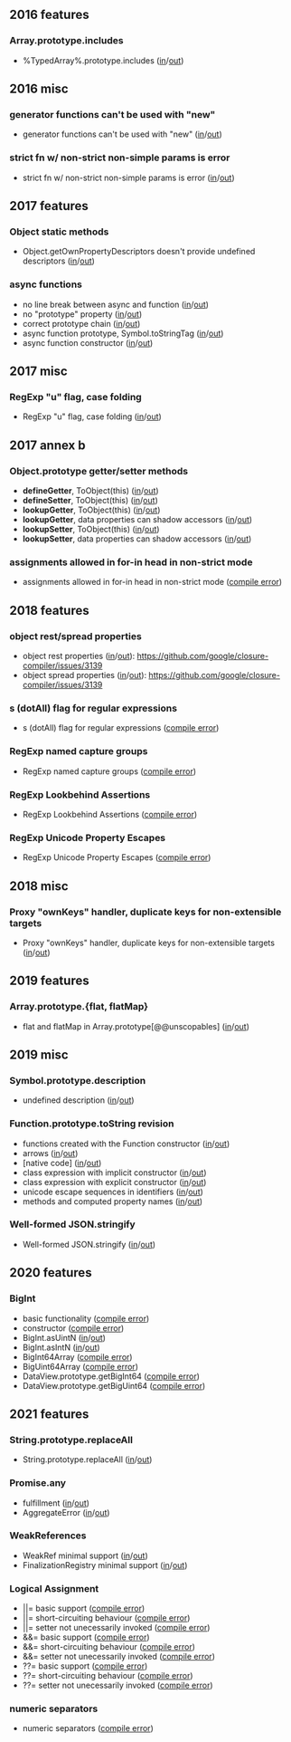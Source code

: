 
## 2016 features

### Array.prototype.includes
- %TypedArray%.prototype.includes ([in](https://github.com/teppeis/closure-compiler-es6-compat-table/blob/master/es2016plus/v20200927/2016_features/Array.prototype.includes/%25TypedArray%25.prototype.includes/in.js)/[out](https://github.com/teppeis/closure-compiler-es6-compat-table/blob/master/es2016plus/v20200927/2016_features/Array.prototype.includes/%25TypedArray%25.prototype.includes/out.js))

## 2016 misc

### generator functions can't be used with "new"
- generator functions can't be used with "new" ([in](https://github.com/teppeis/closure-compiler-es6-compat-table/blob/master/es2016plus/v20200927/2016_misc/generator_functions_cant_be_used_with_new/in.js)/[out](https://github.com/teppeis/closure-compiler-es6-compat-table/blob/master/es2016plus/v20200927/2016_misc/generator_functions_cant_be_used_with_new/out.js))

### strict fn w/ non-strict non-simple params is error
- strict fn w/ non-strict non-simple params is error ([in](https://github.com/teppeis/closure-compiler-es6-compat-table/blob/master/es2016plus/v20200927/2016_misc/strict_fn_w__non-strict_non-simple_params_is_error/in.js)/[out](https://github.com/teppeis/closure-compiler-es6-compat-table/blob/master/es2016plus/v20200927/2016_misc/strict_fn_w__non-strict_non-simple_params_is_error/out.js))

## 2017 features

### Object static methods
- Object.getOwnPropertyDescriptors doesn't provide undefined descriptors ([in](https://github.com/teppeis/closure-compiler-es6-compat-table/blob/master/es2016plus/v20200927/2017_features/Object_static_methods/Object.getOwnPropertyDescriptors_doesnt_provide_undefined_descriptors/in.js)/[out](https://github.com/teppeis/closure-compiler-es6-compat-table/blob/master/es2016plus/v20200927/2017_features/Object_static_methods/Object.getOwnPropertyDescriptors_doesnt_provide_undefined_descriptors/out.js))

### async functions
- no line break between async and function ([in](https://github.com/teppeis/closure-compiler-es6-compat-table/blob/master/es2016plus/v20200927/2017_features/async_functions/no_line_break_between_async_and_function/in.js)/[out](https://github.com/teppeis/closure-compiler-es6-compat-table/blob/master/es2016plus/v20200927/2017_features/async_functions/no_line_break_between_async_and_function/out.js))
- no "prototype" property ([in](https://github.com/teppeis/closure-compiler-es6-compat-table/blob/master/es2016plus/v20200927/2017_features/async_functions/no_prototype_property/in.js)/[out](https://github.com/teppeis/closure-compiler-es6-compat-table/blob/master/es2016plus/v20200927/2017_features/async_functions/no_prototype_property/out.js))
- correct prototype chain ([in](https://github.com/teppeis/closure-compiler-es6-compat-table/blob/master/es2016plus/v20200927/2017_features/async_functions/correct_prototype_chain/in.js)/[out](https://github.com/teppeis/closure-compiler-es6-compat-table/blob/master/es2016plus/v20200927/2017_features/async_functions/correct_prototype_chain/out.js))
- async function prototype, Symbol.toStringTag ([in](https://github.com/teppeis/closure-compiler-es6-compat-table/blob/master/es2016plus/v20200927/2017_features/async_functions/async_function_prototype%2C_Symbol.toStringTag/in.js)/[out](https://github.com/teppeis/closure-compiler-es6-compat-table/blob/master/es2016plus/v20200927/2017_features/async_functions/async_function_prototype%2C_Symbol.toStringTag/out.js))
- async function constructor ([in](https://github.com/teppeis/closure-compiler-es6-compat-table/blob/master/es2016plus/v20200927/2017_features/async_functions/async_function_constructor/in.js)/[out](https://github.com/teppeis/closure-compiler-es6-compat-table/blob/master/es2016plus/v20200927/2017_features/async_functions/async_function_constructor/out.js))

## 2017 misc

### RegExp "u" flag, case folding
- RegExp "u" flag, case folding ([in](https://github.com/teppeis/closure-compiler-es6-compat-table/blob/master/es2016plus/v20200927/2017_misc/RegExp_u_flag%2C_case_folding/in.js)/[out](https://github.com/teppeis/closure-compiler-es6-compat-table/blob/master/es2016plus/v20200927/2017_misc/RegExp_u_flag%2C_case_folding/out.js))

## 2017 annex b

### Object.prototype getter/setter methods
- __defineGetter__, ToObject(this) ([in](https://github.com/teppeis/closure-compiler-es6-compat-table/blob/master/es2016plus/v20200927/2017_annex_b/Object.prototype_getter_setter_methods/__defineGetter__%2C_ToObject_this_/in.js)/[out](https://github.com/teppeis/closure-compiler-es6-compat-table/blob/master/es2016plus/v20200927/2017_annex_b/Object.prototype_getter_setter_methods/__defineGetter__%2C_ToObject_this_/out.js))
- __defineSetter__, ToObject(this) ([in](https://github.com/teppeis/closure-compiler-es6-compat-table/blob/master/es2016plus/v20200927/2017_annex_b/Object.prototype_getter_setter_methods/__defineSetter__%2C_ToObject_this_/in.js)/[out](https://github.com/teppeis/closure-compiler-es6-compat-table/blob/master/es2016plus/v20200927/2017_annex_b/Object.prototype_getter_setter_methods/__defineSetter__%2C_ToObject_this_/out.js))
- __lookupGetter__, ToObject(this) ([in](https://github.com/teppeis/closure-compiler-es6-compat-table/blob/master/es2016plus/v20200927/2017_annex_b/Object.prototype_getter_setter_methods/__lookupGetter__%2C_ToObject_this_/in.js)/[out](https://github.com/teppeis/closure-compiler-es6-compat-table/blob/master/es2016plus/v20200927/2017_annex_b/Object.prototype_getter_setter_methods/__lookupGetter__%2C_ToObject_this_/out.js))
- __lookupGetter__, data properties can shadow accessors ([in](https://github.com/teppeis/closure-compiler-es6-compat-table/blob/master/es2016plus/v20200927/2017_annex_b/Object.prototype_getter_setter_methods/__lookupGetter__%2C_data_properties_can_shadow_accessors/in.js)/[out](https://github.com/teppeis/closure-compiler-es6-compat-table/blob/master/es2016plus/v20200927/2017_annex_b/Object.prototype_getter_setter_methods/__lookupGetter__%2C_data_properties_can_shadow_accessors/out.js))
- __lookupSetter__, ToObject(this) ([in](https://github.com/teppeis/closure-compiler-es6-compat-table/blob/master/es2016plus/v20200927/2017_annex_b/Object.prototype_getter_setter_methods/__lookupSetter__%2C_ToObject_this_/in.js)/[out](https://github.com/teppeis/closure-compiler-es6-compat-table/blob/master/es2016plus/v20200927/2017_annex_b/Object.prototype_getter_setter_methods/__lookupSetter__%2C_ToObject_this_/out.js))
- __lookupSetter__, data properties can shadow accessors ([in](https://github.com/teppeis/closure-compiler-es6-compat-table/blob/master/es2016plus/v20200927/2017_annex_b/Object.prototype_getter_setter_methods/__lookupSetter__%2C_data_properties_can_shadow_accessors/in.js)/[out](https://github.com/teppeis/closure-compiler-es6-compat-table/blob/master/es2016plus/v20200927/2017_annex_b/Object.prototype_getter_setter_methods/__lookupSetter__%2C_data_properties_can_shadow_accessors/out.js))

### assignments allowed in for-in head in non-strict mode
- assignments allowed in for-in head in non-strict mode ([compile error](https://github.com/teppeis/closure-compiler-es6-compat-table/blob/master/es2016plus/v20200927/2017_annex_b/assignments_allowed_in_for-in_head_in_non-strict_mode/error.txt))

## 2018 features

### object rest/spread properties
- object rest properties ([in](https://github.com/teppeis/closure-compiler-es6-compat-table/blob/master/es2016plus/v20200927/2018_features/object_rest_spread_properties/object_rest_properties/in.js)/[out](https://github.com/teppeis/closure-compiler-es6-compat-table/blob/master/es2016plus/v20200927/2018_features/object_rest_spread_properties/object_rest_properties/out.js)): https://github.com/google/closure-compiler/issues/3139
- object spread properties ([in](https://github.com/teppeis/closure-compiler-es6-compat-table/blob/master/es2016plus/v20200927/2018_features/object_rest_spread_properties/object_spread_properties/in.js)/[out](https://github.com/teppeis/closure-compiler-es6-compat-table/blob/master/es2016plus/v20200927/2018_features/object_rest_spread_properties/object_spread_properties/out.js)): https://github.com/google/closure-compiler/issues/3139

### s (dotAll) flag for regular expressions
- s (dotAll) flag for regular expressions ([compile error](https://github.com/teppeis/closure-compiler-es6-compat-table/blob/master/es2016plus/v20200927/2018_features/s__dotAll__flag_for_regular_expressions/error.txt))

### RegExp named capture groups
- RegExp named capture groups ([compile error](https://github.com/teppeis/closure-compiler-es6-compat-table/blob/master/es2016plus/v20200927/2018_features/RegExp_named_capture_groups/error.txt))

### RegExp Lookbehind Assertions
- RegExp Lookbehind Assertions ([compile error](https://github.com/teppeis/closure-compiler-es6-compat-table/blob/master/es2016plus/v20200927/2018_features/RegExp_Lookbehind_Assertions/error.txt))

### RegExp Unicode Property Escapes
- RegExp Unicode Property Escapes ([compile error](https://github.com/teppeis/closure-compiler-es6-compat-table/blob/master/es2016plus/v20200927/2018_features/RegExp_Unicode_Property_Escapes/error.txt))

## 2018 misc

### Proxy "ownKeys" handler, duplicate keys for non-extensible targets
- Proxy "ownKeys" handler, duplicate keys for non-extensible targets ([in](https://github.com/teppeis/closure-compiler-es6-compat-table/blob/master/es2016plus/v20200927/2018_misc/Proxy_ownKeys_handler%2C_duplicate_keys_for_non-extensible_targets/in.js)/[out](https://github.com/teppeis/closure-compiler-es6-compat-table/blob/master/es2016plus/v20200927/2018_misc/Proxy_ownKeys_handler%2C_duplicate_keys_for_non-extensible_targets/out.js))

## 2019 features

### Array.prototype.{flat, flatMap}
- flat and flatMap in Array.prototype[@@unscopables] ([in](https://github.com/teppeis/closure-compiler-es6-compat-table/blob/master/es2016plus/v20200927/2019_features/Array.prototype._flat%2C_flatMap_/flat_and_flatMap_in_Array.prototype___unscopables_/in.js)/[out](https://github.com/teppeis/closure-compiler-es6-compat-table/blob/master/es2016plus/v20200927/2019_features/Array.prototype._flat%2C_flatMap_/flat_and_flatMap_in_Array.prototype___unscopables_/out.js))

## 2019 misc

### Symbol.prototype.description
- undefined description ([in](https://github.com/teppeis/closure-compiler-es6-compat-table/blob/master/es2016plus/v20200927/2019_misc/Symbol.prototype.description/undefined_description/in.js)/[out](https://github.com/teppeis/closure-compiler-es6-compat-table/blob/master/es2016plus/v20200927/2019_misc/Symbol.prototype.description/undefined_description/out.js))

### Function.prototype.toString revision
- functions created with the Function constructor ([in](https://github.com/teppeis/closure-compiler-es6-compat-table/blob/master/es2016plus/v20200927/2019_misc/Function.prototype.toString_revision/functions_created_with_the_Function_constructor/in.js)/[out](https://github.com/teppeis/closure-compiler-es6-compat-table/blob/master/es2016plus/v20200927/2019_misc/Function.prototype.toString_revision/functions_created_with_the_Function_constructor/out.js))
- arrows ([in](https://github.com/teppeis/closure-compiler-es6-compat-table/blob/master/es2016plus/v20200927/2019_misc/Function.prototype.toString_revision/arrows/in.js)/[out](https://github.com/teppeis/closure-compiler-es6-compat-table/blob/master/es2016plus/v20200927/2019_misc/Function.prototype.toString_revision/arrows/out.js))
- [native code] ([in](https://github.com/teppeis/closure-compiler-es6-compat-table/blob/master/es2016plus/v20200927/2019_misc/Function.prototype.toString_revision/_native_code_/in.js)/[out](https://github.com/teppeis/closure-compiler-es6-compat-table/blob/master/es2016plus/v20200927/2019_misc/Function.prototype.toString_revision/_native_code_/out.js))
- class expression with implicit constructor ([in](https://github.com/teppeis/closure-compiler-es6-compat-table/blob/master/es2016plus/v20200927/2019_misc/Function.prototype.toString_revision/class_expression_with_implicit_constructor/in.js)/[out](https://github.com/teppeis/closure-compiler-es6-compat-table/blob/master/es2016plus/v20200927/2019_misc/Function.prototype.toString_revision/class_expression_with_implicit_constructor/out.js))
- class expression with explicit constructor ([in](https://github.com/teppeis/closure-compiler-es6-compat-table/blob/master/es2016plus/v20200927/2019_misc/Function.prototype.toString_revision/class_expression_with_explicit_constructor/in.js)/[out](https://github.com/teppeis/closure-compiler-es6-compat-table/blob/master/es2016plus/v20200927/2019_misc/Function.prototype.toString_revision/class_expression_with_explicit_constructor/out.js))
- unicode escape sequences in identifiers ([in](https://github.com/teppeis/closure-compiler-es6-compat-table/blob/master/es2016plus/v20200927/2019_misc/Function.prototype.toString_revision/unicode_escape_sequences_in_identifiers/in.js)/[out](https://github.com/teppeis/closure-compiler-es6-compat-table/blob/master/es2016plus/v20200927/2019_misc/Function.prototype.toString_revision/unicode_escape_sequences_in_identifiers/out.js))
- methods and computed property names ([in](https://github.com/teppeis/closure-compiler-es6-compat-table/blob/master/es2016plus/v20200927/2019_misc/Function.prototype.toString_revision/methods_and_computed_property_names/in.js)/[out](https://github.com/teppeis/closure-compiler-es6-compat-table/blob/master/es2016plus/v20200927/2019_misc/Function.prototype.toString_revision/methods_and_computed_property_names/out.js))

### Well-formed JSON.stringify
- Well-formed JSON.stringify ([in](https://github.com/teppeis/closure-compiler-es6-compat-table/blob/master/es2016plus/v20200927/2019_misc/Well-formed_JSON.stringify/in.js)/[out](https://github.com/teppeis/closure-compiler-es6-compat-table/blob/master/es2016plus/v20200927/2019_misc/Well-formed_JSON.stringify/out.js))

## 2020 features

### BigInt
- basic functionality ([compile error](https://github.com/teppeis/closure-compiler-es6-compat-table/blob/master/es2016plus/v20200927/2020_features/BigInt/basic_functionality/error.txt))
- constructor ([compile error](https://github.com/teppeis/closure-compiler-es6-compat-table/blob/master/es2016plus/v20200927/2020_features/BigInt/constructor/error.txt))
- BigInt.asUintN ([in](https://github.com/teppeis/closure-compiler-es6-compat-table/blob/master/es2016plus/v20200927/2020_features/BigInt/BigInt.asUintN/in.js)/[out](https://github.com/teppeis/closure-compiler-es6-compat-table/blob/master/es2016plus/v20200927/2020_features/BigInt/BigInt.asUintN/out.js))
- BigInt.asIntN ([in](https://github.com/teppeis/closure-compiler-es6-compat-table/blob/master/es2016plus/v20200927/2020_features/BigInt/BigInt.asIntN/in.js)/[out](https://github.com/teppeis/closure-compiler-es6-compat-table/blob/master/es2016plus/v20200927/2020_features/BigInt/BigInt.asIntN/out.js))
- BigInt64Array ([compile error](https://github.com/teppeis/closure-compiler-es6-compat-table/blob/master/es2016plus/v20200927/2020_features/BigInt/BigInt64Array/error.txt))
- BigUint64Array ([compile error](https://github.com/teppeis/closure-compiler-es6-compat-table/blob/master/es2016plus/v20200927/2020_features/BigInt/BigUint64Array/error.txt))
- DataView.prototype.getBigInt64 ([compile error](https://github.com/teppeis/closure-compiler-es6-compat-table/blob/master/es2016plus/v20200927/2020_features/BigInt/DataView.prototype.getBigInt64/error.txt))
- DataView.prototype.getBigUint64 ([compile error](https://github.com/teppeis/closure-compiler-es6-compat-table/blob/master/es2016plus/v20200927/2020_features/BigInt/DataView.prototype.getBigUint64/error.txt))

## 2021 features

### String.prototype.replaceAll
- String.prototype.replaceAll ([in](https://github.com/teppeis/closure-compiler-es6-compat-table/blob/master/es2016plus/v20200927/2021_features/String.prototype.replaceAll/in.js)/[out](https://github.com/teppeis/closure-compiler-es6-compat-table/blob/master/es2016plus/v20200927/2021_features/String.prototype.replaceAll/out.js))

### Promise.any
- fulfillment ([in](https://github.com/teppeis/closure-compiler-es6-compat-table/blob/master/es2016plus/v20200927/2021_features/Promise.any/fulfillment/in.js)/[out](https://github.com/teppeis/closure-compiler-es6-compat-table/blob/master/es2016plus/v20200927/2021_features/Promise.any/fulfillment/out.js))
- AggregateError ([in](https://github.com/teppeis/closure-compiler-es6-compat-table/blob/master/es2016plus/v20200927/2021_features/Promise.any/AggregateError/in.js)/[out](https://github.com/teppeis/closure-compiler-es6-compat-table/blob/master/es2016plus/v20200927/2021_features/Promise.any/AggregateError/out.js))

### WeakReferences
- WeakRef minimal support ([in](https://github.com/teppeis/closure-compiler-es6-compat-table/blob/master/es2016plus/v20200927/2021_features/WeakReferences/WeakRef_minimal_support/in.js)/[out](https://github.com/teppeis/closure-compiler-es6-compat-table/blob/master/es2016plus/v20200927/2021_features/WeakReferences/WeakRef_minimal_support/out.js))
- FinalizationRegistry minimal support ([in](https://github.com/teppeis/closure-compiler-es6-compat-table/blob/master/es2016plus/v20200927/2021_features/WeakReferences/FinalizationRegistry_minimal_support/in.js)/[out](https://github.com/teppeis/closure-compiler-es6-compat-table/blob/master/es2016plus/v20200927/2021_features/WeakReferences/FinalizationRegistry_minimal_support/out.js))

### Logical Assignment
- ||= basic support ([compile error](https://github.com/teppeis/closure-compiler-es6-compat-table/blob/master/es2016plus/v20200927/2021_features/Logical_Assignment/Or_Or_Equals_basic_support/error.txt))
- ||= short-circuiting behaviour ([compile error](https://github.com/teppeis/closure-compiler-es6-compat-table/blob/master/es2016plus/v20200927/2021_features/Logical_Assignment/Or_Or_Equals_short-circuiting_behaviour/error.txt))
- ||= setter not unecessarily invoked ([compile error](https://github.com/teppeis/closure-compiler-es6-compat-table/blob/master/es2016plus/v20200927/2021_features/Logical_Assignment/Or_Or_Equals_setter_not_unecessarily_invoked/error.txt))
- &&= basic support ([compile error](https://github.com/teppeis/closure-compiler-es6-compat-table/blob/master/es2016plus/v20200927/2021_features/Logical_Assignment/And_And_Equals_basic_support/error.txt))
- &&= short-circuiting behaviour ([compile error](https://github.com/teppeis/closure-compiler-es6-compat-table/blob/master/es2016plus/v20200927/2021_features/Logical_Assignment/And_And_Equals_short-circuiting_behaviour/error.txt))
- &&= setter not unecessarily invoked ([compile error](https://github.com/teppeis/closure-compiler-es6-compat-table/blob/master/es2016plus/v20200927/2021_features/Logical_Assignment/And_And_Equals_setter_not_unecessarily_invoked/error.txt))
- ??= basic support ([compile error](https://github.com/teppeis/closure-compiler-es6-compat-table/blob/master/es2016plus/v20200927/2021_features/Logical_Assignment/QQ_Equals_basic_support/error.txt))
- ??= short-circuiting behaviour ([compile error](https://github.com/teppeis/closure-compiler-es6-compat-table/blob/master/es2016plus/v20200927/2021_features/Logical_Assignment/QQ_Equals_short-circuiting_behaviour/error.txt))
- ??= setter not unecessarily invoked ([compile error](https://github.com/teppeis/closure-compiler-es6-compat-table/blob/master/es2016plus/v20200927/2021_features/Logical_Assignment/QQ_Equals_setter_not_unecessarily_invoked/error.txt))

### numeric separators
- numeric separators ([compile error](https://github.com/teppeis/closure-compiler-es6-compat-table/blob/master/es2016plus/v20200927/2021_features/numeric_separators/error.txt))